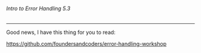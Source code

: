 ###### Intro to Error Handling 5.3
---

Good news, I have this thing for you to read:

https://github.com/foundersandcoders/error-handling-workshop
